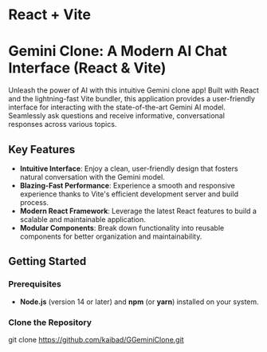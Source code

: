 # React + Vite

# Gemini Clone: A Modern AI Chat Interface (React & Vite)

Unleash the power of AI with this intuitive Gemini clone app! Built with React and the lightning-fast Vite bundler, this application provides a user-friendly interface for interacting with the state-of-the-art Gemini AI model. Seamlessly ask questions and receive informative, conversational responses across various topics.

## Key Features

- **Intuitive Interface**: Enjoy a clean, user-friendly design that fosters natural conversation with the Gemini model.
- **Blazing-Fast Performance**: Experience a smooth and responsive experience thanks to Vite's efficient development server and build process.
- **Modern React Framework**: Leverage the latest React features to build a scalable and maintainable application.
- **Modular Components**: Break down functionality into reusable components for better organization and maintainability.

## Getting Started

### Prerequisites

- **Node.js** (version 14 or later) and **npm** (or **yarn**) installed on your system.

### Clone the Repository

git clone https://github.com/kaibad/GGeminiClone.git
